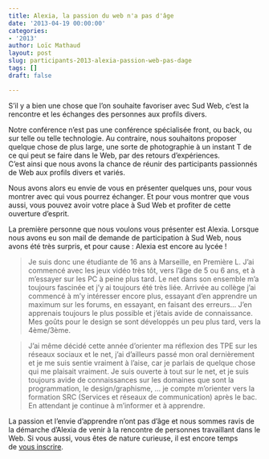 ```yaml
---
title: Alexia, la passion du web n'a pas d'âge
date: '2013-04-19 00:00:00'
categories:
- '2013'
author: Loïc Mathaud
layout: post
slug: participants-2013-alexia-passion-web-pas-dage
tags: []
draft: false

---
```

S&rsquo;il y a bien une chose que l&rsquo;on souhaite favoriser avec Sud Web, c&rsquo;est la rencontre et les échanges des personnes aux profils divers.

Notre conférence n&rsquo;est pas une conférence spécialisée front, ou back, ou sur telle ou telle technologie. Au contraire, nous souhaitons proposer quelque chose de plus large, une sorte de photographie à un instant T de ce qui peut se faire dans le Web, par des retours d&rsquo;expériences.<br /> C&rsquo;est ainsi que nous avons la chance de réunir des participants passionnés de Web aux profils divers et variés.

  Nous avons alors eu envie de vous en présenter quelques uns, pour vous montrer avec qui vous pourrez échanger. Et pour vous montrer que vous aussi, vous pouvez avoir votre place à Sud Web et profiter de cette ouverture d&rsquo;esprit.

  La première personne que nous voulons vous présenter est Alexia. Lorsque nous avons eu son mail de demande de participation à Sud Web, nous avons été très surpris, et pour cause : Alexia est encore au lycée !

> Je suis donc une étudiante de 16 ans à Marseille, en Première L. J&rsquo;ai commencé avec les jeux vidéo très tôt, vers l&rsquo;âge de 5 ou 6 ans, et à m&rsquo;essayer sur les PC à peine plus tard. Le net dans son ensemble m&rsquo;a toujours fascinée et j&rsquo;y ai toujours été très liée. Arrivée au collège j&rsquo;ai commencé à m&rsquo;y intéresser encore plus, essayant d&rsquo;en apprendre un maximum sur les forums, en essayant, en faisant des erreurs&#8230; J&rsquo;en apprenais toujours le plus possible et j&rsquo;étais avide de connaissance. Mes goûts pour le design se sont développés un peu plus tard, vers la 4ème/3ème.

> J&rsquo;ai même décidé cette année d&rsquo;orienter ma réflexion des TPE sur les réseaux sociaux et le net, j&rsquo;ai d&rsquo;ailleurs passé mon oral dernièrement et je me suis sentie vraiment à l&rsquo;aise, car je parlais de quelque chose qui me plaisait vraiment. Je suis ouverte à tout sur le net, et je suis toujours avide de connaissances sur les domaines que sont la programmation, le design/graphisme, &#8230; je compte m&rsquo;orienter vers la formation SRC (Services et réseaux de communication) après le bac. En attendant je continue à m&rsquo;informer et à apprendre.

La passion et l&rsquo;envie d&rsquo;apprendre n&rsquo;ont pas d&rsquo;âge et nous sommes ravis de la démarche d&rsquo;Alexia de venir à la rencontre de personnes travaillant dans le Web. Si vous aussi, vous êtes de nature curieuse, il est encore temps de [vous inscrire][1].

 [1]: http://sudweb.fr/2013/inscription.html
